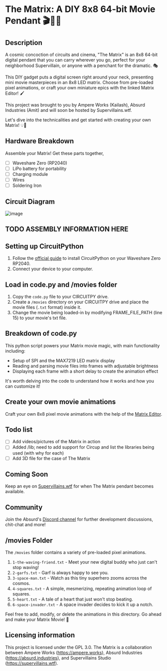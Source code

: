 # The Matrix: A DIY 8x8 64-bit Movie Pendant 🎬👾🚀

## Description

A cosmic concoction of circuits and cinema, "The Matrix" is an 8x8 64-bit digital pendant that you can carry wherever you go, perfect for your neighborhood Supervillain, or anyone with a penchant for the dramatic. 🎭

This DIY gadget puts a digital screen right around your neck, presenting mini movie masterpieces in an 8x8 LED matrix. Choose from pre-loaded pixel animations, or craft your own miniature epics with the linked Matrix Editor! 🖌️

This project was brought to you by Ampere Works (Kailash), Absurd Industries (Amit) and will soon be hosted by Supervillains.wtf.

Let's dive into the technicalities and get started with creating your own Matrix! 💡🔧

## Hardware Breakdown

Assemble your Matrix! Get these parts together,

- [ ] Waveshare Zero (RP2040)
- [ ] LiPo battery for portability
- [ ] Charging module
- [ ] Wires
- [ ] Soldering Iron

## Circuit Diagram

![image](https://github.com/Absurd-Industries/the-matrix/assets/77329899/4441ea64-05e9-4811-bc75-7564bcb67f7e)

## TODO ASSEMBLY INFORMATION HERE 

## Setting up CircuitPython

1. Follow the [official guide](https://learn.adafruit.com/welcome-to-circuitpython/installing-circuitpython) to install CircuitPython on your Waveshare Zero RP2040.
2. Connect your device to your computer.

## Load in code.py and /movies folder

1. Copy the `code.py` file to your CIRCUITPY drive.
2. Create a `/movies` directory on your CIRCUITPY drive and place the movie files (`.txt` format) inside it.
3. Change the movie being loaded-in by modifying FRAME_FILE_PATH (line 15) to your movie's txt file.

## Breakdown of code.py

This python script powers your Matrix movie magic, with main functionality including:

- Setup of SPI and the MAX7219 LED matrix display
- Reading and parsing movie files into frames with adjustable brightness
- Displaying each frame with a short delay to create the animation effect

It's worth delving into the code to understand how it works and how you can customize it!

## Create your own movie animations

Craft your own 8x8 pixel movie animations with the help of the [Matrix Editor](https://xantorohara.github.io/led-matrix-editor/). 

## Todo list

- [ ] Add videos/pictures of the Matrix in action
- [ ] Added /lib; need to add support for Circup and list the libraries being used (with why for each)
- [ ] Add 3D file for the case of The Matrix

## Coming Soon

Keep an eye on [Supervillains.wtf](https://www.supervillains.wtf/) for when The Matrix pendant becomes available.

## Community

Join the Absurd's [Discord channel](https://discord.gg/DUSUtguG2H) for further development discussions, chit-chat and more!

## /movies Folder

The `/movies` folder contains a variety of pre-loaded pixel animations. 

1. `1-the-waving-friend.txt` - Meet your new digital buddy who just can't stop waving!
2. `2-garfs.txt` - Garf is always happy to see you.
3. `3-space-man.txt` - Watch as this tiny superhero zooms across the cosmos.
4. `4-squares.txt` - A simple, mesmerizing, repeating animation loop of squares.
5. `5-heart.txt` - A tale of a heart that just won't stop beating.
5. `6-space-invader.txt` - A space invader decides to kick it up a notch.

Feel free to add, modify, or delete the animations in this directory. Go ahead and make your Matrix Movie! 🌟

## Licensing information

This project is licensed under the GPL 3.0. The Matrix is a collaboration between Ampere Works (https://ampere.works), Absurd Industries (https://absurd.industries), and Supervillains Studio (https://supervillains.wtf).
